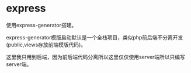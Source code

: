 # express

使用express-generator搭建。

express-generator模版启动默认是一个全栈项目，类似php前后端不分离开发(public,views存放前端模版代码)。

这里我只用到后端，因为前后端代码分离所以这里仅仅使用server端所以只编写server端。
